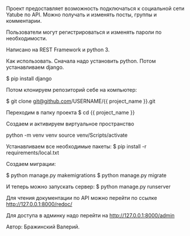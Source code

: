 Проект предоставляет возможность подключаться к социальной сети Yatube по API.
Можно получать и изменять посты, группы и комментарии.

Пользователи могут регистрироваться и изменять пароли по необходимости.

Написано на REST Framework и python 3.

Как использовать. Сначала надо установить python. Потом устанавливаем django.

$ pip install django

Потом клонируем репозиторий себе на компьютер:

$ git clone git@github.com/USERNAME/{{ project_name }}.git

Переходим в папку проекта $ cd {{ project_name }}

Создаем и активируем виртуальное пространство

python -m venv venv source venv/Scripts/activate

Устанавливаем все необходимые пакеты:
$ pip install -r requirements/local.txt

Создаем миграции:

$ python manage.py makemigrations
$ python manage.py migrate

И теперь можно запускать сервер:
$ python manage.py runserver

Для чтения документации по API можно перейти по ссылке http://127.0.0.1:8000/redoc/

Для доступа в админку надо перейти на http://127.0.0.1:8000/admin

Автор: Бражинский Валерий.